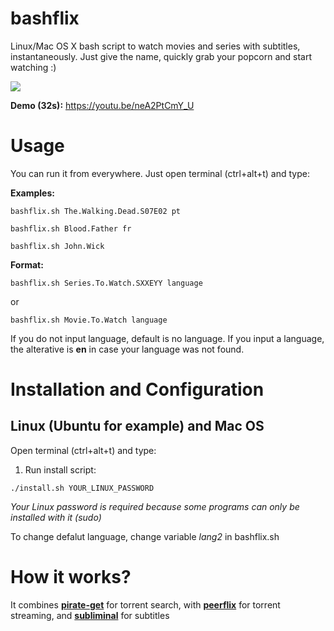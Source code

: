 # bashflix

Linux/Mac OS X bash script to watch movies and series with subtitles, instantaneously.
Just give the name, quickly grab your popcorn and start watching :) 

![](http://i.imgur.com/FX4bt1B.gif)

**Demo (32s):** https://youtu.be/neA2PtCmY_U

# Usage
You can run it from everywhere. Just open terminal (ctrl+alt+t) and type:

**Examples:** 
```
bashflix.sh The.Walking.Dead.S07E02 pt
```
```
bashflix.sh Blood.Father fr
```
```
bashflix.sh John.Wick
```
**Format:** 
```
bashflix.sh Series.To.Watch.SXXEYY language
```
or
```
bashflix.sh Movie.To.Watch language
``` 

If you do not input language, default is no language.
If you input a language, the alterative is **en** in case your language was not found.

# Installation and Configuration

## Linux (Ubuntu for example) and Mac OS
Open terminal (ctrl+alt+t) and type:

1. Run install script:
  
  ```
  ./install.sh YOUR_LINUX_PASSWORD
  ```
  *Your Linux password is required because some programs can only be installed with it (sudo)*
  
To change defalut language, change variable *lang2* in bashflix.sh 

# How it works?

It combines [**pirate-get**](https://github.com/vikstrous/pirate-get) for torrent search, with [**peerflix**](https://github.com/mafintosh/peerflix) for torrent streaming, and [**subliminal**](https://github.com/Diaoul/subliminal) for subtitles
